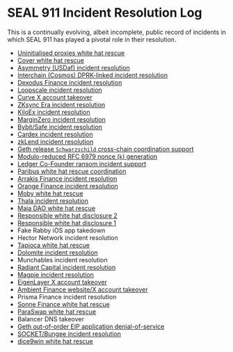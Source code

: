 # SEAL 911 Incident Resolution Log

This is a continually evolving, albeit incomplete, public record of incidents in which SEAL 911 has played a pivotal role in their resolution.

- [Uninitialised proxies white hat rescue](https://x.com/deeberiroz/status/1943041785476894996)
- [Cover white hat rescue](https://mirror.xyz/covefi.eth/hrHACZ8Hk2DD40Naivq1jvNvVIGBlWAFeCOxEXZHF_U)
- [Asymmetry (USDaf) incident resolution](https://medium.com/@asymmetryfin/report-usdaf-oracle-incident-d40feff2ae52)
- [Interchain (Cosmos) DPRK-linked incident resolution](https://www.theblock.co/post/358277/interchain-labs-cosmos-north-korea-actor)
- [Dexodus Finance incident resolution](https://x.com/dexodusfinance/status/1927392460684067031)
- [Loopscale incident resolution](https://blog.loopscale.com/posts/postmortem)
- [Curve X account takeover](https://x.com/CurveFinance/status/1919462291017195827)
- [ZKsync Era incident resolution](https://x.com/TheZKNation/status/1915110305790660939)
- [KiloEx incident resolution](https://x.com/KiloEx_perp/status/1913168299292328115)
- [MarginZero incident resolution](https://hackmd.io/@L-i_kqrDRceFD7vE6458pQ/rJ8Mo5G0Jx)
- [Bybit/Safe incident resolution](https://www.bybit.com/press/post/bybit-releases-api-of-suspicious-wallet-on-black-list-as-part-of-recovery-bounty-program-blt13b3e11d180654f2)
- [Cardex incident resolution](https://x.com/0xCygaar/status/1891948692204368122)
- [zkLend incident resolution](https://drive.google.com/file/d/10i1dh_J89tPPw7KRcmFIVM6iNrJZAyfi/view)
- [Geth release `Schwarzschild` cross-chain coordination support](https://github.com/ethereum/go-ethereum/releases/tag/v1.14.13)
- [Modulo-reduced RFC 6979 nonce (`k`) generation](https://blog.electisec.tech/blogs/2025-01-14-from-failing-test-to-calling-911)
- [Ledger Co-Founder ransom incident support](https://en.thebigwhale.io/article-en/nicolas-bacca-we-have-invented-a-unique-organisational-model-for-intervening-in-cryptocurrency-ransomware)
- [Paribus white hat rescue coordination](https://bitfinding.com/blog/paribus-hack-interception)
- [Arrakis Finance incident resolution](https://x.com/ArrakisFinance/status/1880008260507390121)
- [Orange Finance incident resolution](https://mirror.xyz/0x6FA2aF9a4d6fFe654361F713780963C10412e7c3/gN17YMrLhKKg9YT9a391U74pWr9IhqBUDWUqDyDamjE)
- [Moby white hat rescue](https://medium.com/moby-trade/moby-post-mortem-report-growth-plan-504ad5b0dd35)
- [Thala incident resolution](https://x.com/ThalaLabs/status/1857703541089120541)
- [Maia DAO white hat rescue](https://medium.com/@maiaDAO/post-mortem-sept-2024-05346c69b756)
- [Responsible white hat disclosure 2](https://x.com/hoshiyari420/status/1770819387433377940)
- [Responsible white hat disclosure 1](https://x.com/paladin_marco/status/1717482516578193661)
- Fake Rabby iOS app takedown
- Hector Network incident resolution
- [Tapioca white hat rescue](https://x.com/twMattt/status/1847349557266698321)
- [Dolomite incident resolution](https://x.com/Dolomite_io/status/1773845963058352444)
- Munchables incident resolution
- [Radiant Capital incident resolution](https://x.com/RDNTCapital/status/1847121278974480779)
- [Magpie incident resolution](https://medium.com/@Magpieprotocol/magpie-protocol-smart-contract-vulnerability-post-mortem-f6400db0a25e)
- [EigenLayer X account takeover](https://x.com/eigen_labs/status/1847446321784881239)
- [Ambient Finance website/X account takeover](https://x.com/ambient_finance/status/1846895776116379747)
- Prisma Finance incident resolution
- [Sonne Finance white hat rescue](https://medium.com/@SonneFinance/post-mortem-sonne-finance-exploit-12f3daa82b06)
- [ParaSwap white hat rescue](https://paraswap.medium.com/post-mortem-augustus-v6-vulnerability-of-march-20th-2024-5df663a4bf01)
- Balancer DNS takeover
- [Geth out-of-order EIP application denial-of-service](https://iosiro.com/blog/geth-out-of-order-eip-application-denial-of-service)
- [SOCKET/Bungee incident resolution](https://x.com/SOCKETProtocol/status/1749734794320363802)
- [dice9win white hat rescue](https://www.dlnews.com/articles/defi/seal-911-team-stops-dice9win-exploit-mid-hack)
